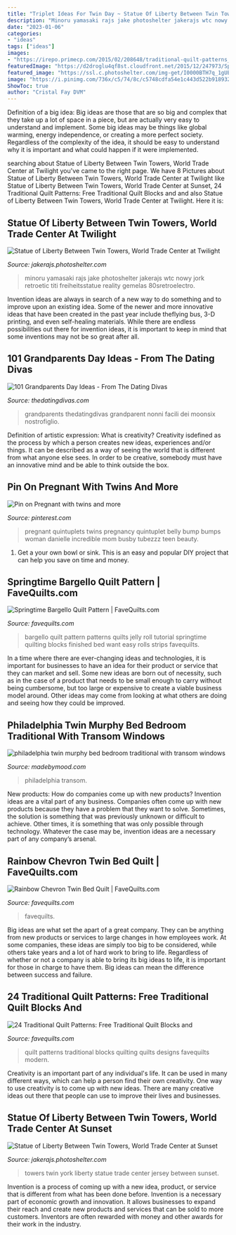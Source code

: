 ```yaml
---
title: "Triplet Ideas For Twin Day ~ Statue Of Liberty Between Twin Towers, World Trade Center At Twilight"
description: "Minoru yamasaki rajs jake photoshelter jakerajs wtc nowy jork retroetic titi freiheitsstatue reality gemelas 80sretroelectro"
date: "2023-01-06"
categories:
- "ideas"
tags: ["ideas"]
images:
- "https://irepo.primecp.com/2015/02/208648/traditional-quilt-patterns_ExtraLarge1000_ID-876048.jpg?v=876048"
featuredImage: "https://d2droglu4qf8st.cloudfront.net/2015/12/247973/Springtime-Bargello-Quilt-Pattern_ExtraLarge1000_ID-1325153.jpg?v=1325153"
featured_image: "https://ssl.c.photoshelter.com/img-get/I0000BTH7q_1gUE0/s/1200/I0000BTH7q_1gUE0.jpg"
image: "https://i.pinimg.com/736x/c5/74/8c/c5748cdfa54e1c443d522b9189324e2c--belly-twins.jpg"
ShowToc: true
author: "Cristal Fay DVM"
---
```



Definition of a big idea:
Big ideas are those that are so big and complex that they take up a lot of space in a piece, but are actually very easy to understand and implement. Some big ideas may be things like global warming, energy independence, or creating a more perfect society. Regardless of the complexity of the idea, it should be easy to understand why it is important and what could happen if it were implemented.

	

		
searching about Statue of Liberty Between Twin Towers, World Trade Center at Twilight you've came to the right page. We have 8 Pictures about Statue of Liberty Between Twin Towers, World Trade Center at Twilight like Statue of Liberty Between Twin Towers, World Trade Center at Sunset, 24 Traditional Quilt Patterns: Free Traditional Quilt Blocks and and also Statue of Liberty Between Twin Towers, World Trade Center at Twilight. Here it is:
		
    
## Statue Of Liberty Between Twin Towers, World Trade Center At Twilight

<img loading=lazy src="https://ssl.c.photoshelter.com/img-get/I0000BTH7q_1gUE0/s/1200/I0000BTH7q_1gUE0.jpg" onerror="this.onerror=null;this.src='https://tse1.mm.bing.net/th?id=OIP.CT5FWbE_IttUnRM-hwngkQHaLN&amp;pid=15.1';" alt="Statue of Liberty Between Twin Towers, World Trade Center at Twilight">

_Source: jakerajs.photoshelter.com_

>minoru yamasaki rajs jake photoshelter jakerajs wtc nowy jork retroetic titi freiheitsstatue reality gemelas 80sretroelectro. 

	

Invention ideas are always in search of a new way to do something and to improve upon an existing idea. Some of the newer and more innovative ideas that have been created in the past year include theflying bus, 3-D printing, and even self-healing materials. While there are endless possibilities out there for invention ideas, it is important to keep in mind that some inventions may not be so great after all.

    
## 101 Grandparents Day Ideas - From The Dating Divas

<img loading=lazy src="http://www.thedatingdivas.com/wp-content/uploads/2016/08/Grandparents-Day-21-25.jpg" onerror="this.onerror=null;this.src='https://tse3.mm.bing.net/th?id=OIP.1FVshHYZer-Dl7jO1ZsiyAHaMy&amp;pid=15.1';" alt="101 Grandparents Day Ideas - From The Dating Divas">

_Source: thedatingdivas.com_

>grandparents thedatingdivas grandparent nonni facili dei moonsix nostrofiglio. 

	

Definition of artistic expression: What is creativity?
Creativity isdefined as the process by which a person creates new ideas, experiences and/or things. It can be described as a way of seeing the world that is different from what anyone else sees. In order to be creative, somebody must have an innovative mind and be able to think outside the box.

    
## Pin On Pregnant With Twins And More

<img loading=lazy src="https://i.pinimg.com/736x/c5/74/8c/c5748cdfa54e1c443d522b9189324e2c--belly-twins.jpg" onerror="this.onerror=null;this.src='https://tse1.mm.bing.net/th?id=OIP.peLfydo0-1unZpLuXyyIXAHaLs&amp;pid=15.1';" alt="Pin on Pregnant with twins and more">

_Source: pinterest.com_

>pregnant quintuplets twins pregnancy quintuplet belly bump bumps woman danielle incredible mom busby tubezzz teen beauty. 

	

1. Get a your own bowl or sink. This is an easy and popular DIY project that can help you save on time and money.

    
## Springtime Bargello Quilt Pattern | FaveQuilts.com

<img loading=lazy src="https://d2droglu4qf8st.cloudfront.net/2015/12/247973/Springtime-Bargello-Quilt-Pattern_ExtraLarge1000_ID-1325153.jpg?v=1325153" onerror="this.onerror=null;this.src='https://tse4.mm.bing.net/th?id=OIP.2hfG7-_Rp0QOk6hISLVSugHaLH&amp;pid=15.1';" alt="Springtime Bargello Quilt Pattern | FaveQuilts.com">

_Source: favequilts.com_

>bargello quilt pattern patterns quilts jelly roll tutorial springtime quilting blocks finished bed want easy rolls strips favequilts. 

	

In a time where there are ever-changing ideas and technologies, it is important for businesses to have an idea for their product or service that they can market and sell. Some new ideas are born out of necessity, such as in the case of a product that needs to be small enough to carry without being cumbersome, but too large or expensive to create a viable business model around. Other ideas may come from looking at what others are doing and seeing how they could be improved.

    
## Philadelphia Twin Murphy Bed Bedroom Traditional With Transom Windows

<img loading=lazy src="https://madebymood.com/wp-content/uploads/2018/02/philadelphia-twin-murphy-bed-with-cotton-pillowcase-and-sham-sets-bedroom-traditional-built-in-bench-guest-house-600x900.jpg" onerror="this.onerror=null;this.src='https://tse4.mm.bing.net/th?id=OIP.rPPOZ_xpUP8Q7M-TP4uh_QHaLH&amp;pid=15.1';" alt="philadelphia twin murphy bed bedroom traditional with transom windows">

_Source: madebymood.com_

>philadelphia transom. 

	

New products: How do companies come up with new products?
Invention ideas are a vital part of any business. Companies often come up with new products because they have a problem that they want to solve. Sometimes, the solution is something that was previously unknown or difficult to achieve. Other times, it is something that was only possible through technology. Whatever the case may be, invention ideas are a necessary part of any company’s arsenal.

    
## Rainbow Chevron Twin Bed Quilt | FaveQuilts.com

<img loading=lazy src="http://irepo.primecp.com/2015/03/209093/Rainbow-Chevron-Twin-Bed-Quilt_ExtraLarge1000_ID-881152.jpg?v=881152" onerror="this.onerror=null;this.src='https://tse4.mm.bing.net/th?id=OIP.uCbtQ5JjPvjZ7ocLLBM7WAHaLH&amp;pid=15.1';" alt="Rainbow Chevron Twin Bed Quilt | FaveQuilts.com">

_Source: favequilts.com_

>favequilts. 

	

Big ideas are what set the apart of a great company. They can be anything from new products or services to large changes in how employees work. At some companies, these ideas are simply too big to be considered, while others take years and a lot of hard work to bring to life. Regardless of whether or not a company is able to bring its big ideas to life, it is important for those in charge to have them. Big ideas can mean the difference between success and failure.

    
## 24 Traditional Quilt Patterns: Free Traditional Quilt Blocks And

<img loading=lazy src="https://irepo.primecp.com/2015/02/208648/traditional-quilt-patterns_ExtraLarge1000_ID-876048.jpg?v=876048" onerror="this.onerror=null;this.src='https://tse4.mm.bing.net/th?id=OIP.0Y31U349rDenwl8rYXxUZQHaF7&amp;pid=15.1';" alt="24 Traditional Quilt Patterns: Free Traditional Quilt Blocks and">

_Source: favequilts.com_

>quilt patterns traditional blocks quilting quilts designs favequilts modern. 

	

Creativity is an important part of any individual's life. It can be used in many different ways, which can help a person find their own creativity. One way to use creativity is to come up with new ideas. There are many creative ideas out there that people can use to improve their lives and businesses.

    
## Statue Of Liberty Between Twin Towers, World Trade Center At Sunset

<img loading=lazy src="https://m.psecn.photoshelter.com/img-get/I0000YJZCjOGwnWs/s/1200/I0000YJZCjOGwnWs.jpg" onerror="this.onerror=null;this.src='https://tse4.mm.bing.net/th?id=OIP.bNba0daBL7I2-n0RZl0jpAHaLJ&amp;pid=15.1';" alt="Statue of Liberty Between Twin Towers, World Trade Center at Sunset">

_Source: jakerajs.photoshelter.com_

>towers twin york liberty statue trade center jersey between sunset. 

	

Invention is a process of coming up with a new idea, product, or service that is different from what has been done before. Invention is a necessary part of economic growth and innovation. It allows businesses to expand their reach and create new products and services that can be sold to more customers. Inventors are often rewarded with money and other awards for their work in the industry.

